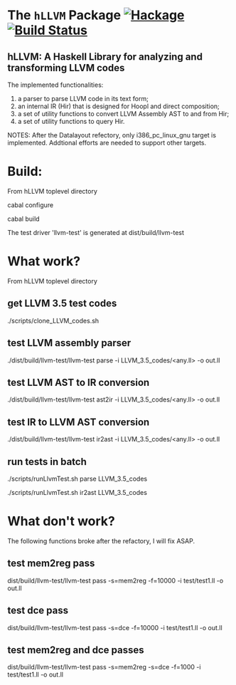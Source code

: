 The `hLLVM` Package  [![Hackage](https://img.shields.io/hackage/v/hLLVM.svg)](https://hackage.haskell.org/package/hLLVM) [![Build Status](https://travis-ci.org/mlite/hLLVM.svg)](https://travis-ci.org/mlite/hLLVM)
==========================================

## hLLVM: A Haskell Library for analyzing and transforming LLVM codes

The implemented functionalities:

1. a parser to parse LLVM code in its text form; 
2. an internal IR (Hir) that is designed for Hoopl and direct composition; 
3. a set of utility functions to convert LLVM Assembly AST to and from Hir;
4. a set of utility functions to query Hir.

NOTES: After the Datalayout refectory, only i386_pc_linux_gnu target is implemented. Addtional efforts are needed to support other targets. 

Build:
==============
From hLLVM toplevel directory

  cabal configure

  cabal build

The test driver 'llvm-test' is generated at dist/build/llvm-test

What work?
==============
From hLLVM toplevel directory

## get LLVM 3.5 test codes
./scripts/clone_LLVM_codes.sh

## test LLVM assembly parser
./dist/build/llvm-test/llvm-test parse -i LLVM_3.5_codes/&lt;any.ll&gt; -o out.ll

## test LLVM AST to IR conversion
./dist/build/llvm-test/llvm-test ast2ir -i LLVM_3.5_codes/&lt;any.ll&gt; -o out.ll

## test IR to LLVM AST conversion
./dist/build/llvm-test/llvm-test ir2ast -i LLVM_3.5_codes/&lt;any.ll&gt; -o out.ll

## run tests in batch 
./scripts/runLlvmTest.sh parse LLVM_3.5_codes

./scripts/runLlvmTest.sh ir2ast LLVM_3.5_codes


What don't work?
==============
The following functions broke after the refactory, I will fix ASAP.
## test mem2reg pass
dist/build/llvm-test/llvm-test pass -s=mem2reg -f=10000 -i test/test1.ll -o out.ll


## test dce pass
dist/build/llvm-test/llvm-test pass -s=dce -f=10000 -i test/test1.ll -o out.ll


## test mem2reg and dce passes
dist/build/llvm-test/llvm-test pass -s=mem2reg -s=dce -f=1000 -i test/test1.ll -o out.ll



